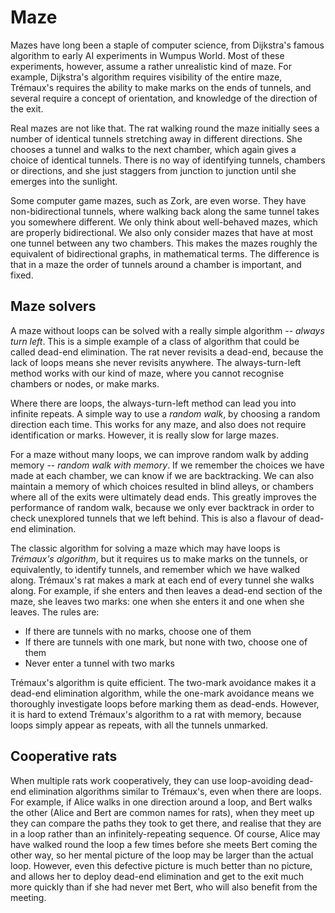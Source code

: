 # Maze

Mazes have long been a staple of computer science, from Dijkstra's famous algorithm to early AI experiments in Wumpus World. Most of these experiments, however, assume a rather unrealistic kind of maze. For example, Dijkstra's algorithm requires visibility of the entire maze, Trémaux's requires the ability to make marks on the ends of tunnels, and several require a concept of orientation, and knowledge of the direction of the exit.

Real mazes are not like that. The rat walking round the maze initially sees a number of identical tunnels stretching away in different directions. She chooses a tunnel and walks to the next chamber, which again gives a choice of identical tunnels. There is no way of identifying tunnels, chambers or directions, and she just staggers from junction to junction until she emerges into the sunlight.

Some computer game mazes, such as Zork, are even worse. They have non-bidirectional tunnels, where walking back along the same tunnel takes you somewhere different. We only think about well-behaved mazes, which are properly bidirectional. We also only consider mazes that have at most one tunnel between any two chambers. This makes the mazes roughly the equivalent of bidirectional graphs, in mathematical terms. The difference is that in a maze the order of tunnels around a chamber is important, and fixed.

## Maze solvers

A maze without loops can be solved with a really simple algorithm -- _always turn left_. This is a simple example of a class of algorithm that could be called dead-end elimination. The rat never revisits a dead-end, because the lack of loops means she never revisits anywhere. The always-turn-left method works with our kind of maze, where you cannot recognise chambers or nodes, or make marks.

Where there are loops, the always-turn-left method can lead you into infinite repeats. A simple way to use a _random walk_, by choosing a random direction each time. This works for any maze, and also does not require identification or marks. However, it is really slow for large mazes.

For a maze without many loops, we can improve random walk by adding memory -- _random walk with memory_. If we remember the choices we have made at each chamber, we can know if we are backtracking. We can also maintain a memory of which choices resulted in blind alleys, or chambers where all of the exits were ultimately dead ends. This greatly improves the performance of random walk, because we only ever backtrack in order to check unexplored tunnels that we left behind. This is also a flavour of dead-end elimination.

The classic algorithm for solving a maze which may have loops is _Trémaux's algorithm_, but it requires us to make marks on the tunnels, or equivalently, to identify tunnels, and remember which we have walked along. Trémaux's rat makes a mark at each end of every tunnel she walks along. For example, if she enters and then leaves a dead-end section of the maze, she leaves two marks: one when she enters it and one when she leaves. The rules are:

* If there are tunnels with no marks, choose one of them
* If there are tunnels with one mark, but none with two, choose one of them
* Never enter a tunnel with two marks

Trémaux's algorithm is quite efficient. The two-mark avoidance makes it a dead-end elimination algorithm, while the one-mark avoidance means we thoroughly investigate loops before marking them as dead-ends. However, it is hard to extend Trémaux's algorithm to a rat with memory, because loops simply appear as repeats, with all the tunnels unmarked.

## Cooperative rats

When multiple rats work cooperatively, they can use loop-avoiding dead-end elimination algorithms similar to Trémaux's, even when there are loops. For example, if Alice walks in one direction around a loop, and Bert walks the other (Alice and Bert are common names for rats), when they meet up they can compare the paths they took to get there, and realise that they are in a loop rather than an infinitely-repeating sequence. Of course, Alice may have walked round the loop a few times before she meets Bert coming the other way, so her mental picture of the loop may be larger than the actual loop. However, even this defective picture is much better than no picture, and allows her to deploy dead-end elimination and get to the exit much more quickly than if she had never met Bert, who will also benefit from the meeting.





